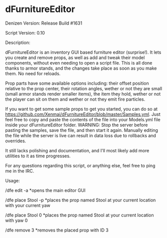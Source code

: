 # dFurnitureEditor

Denizen Version: Release Build #1631

Script Version: 0.10

Description:

dFurnitureEditor is an inventory GUI based furniture editor (surprise!).
It lets you create and remove props, as well as add and tweak their model components, without even needing to open a script file. This is all done thanks to armor stands, and the changes take place as soon as you make them. No need for reloads.

Prop parts have some available options including: their offset position relative to the prop center, their rotation angles, wether or not they are small (small armor stands render smaller items), the item they hold, wether or not the player can sit on them and wether or not they emit fire particles.

If you want to get some sample props to get you started, you can do so at https://github.com/Xenmai/dFurnitureEditor/blob/master/Samples.yml. Just feel free to copy and paste the contents of the file into your Models.yml file inside your dFurnitureEditor folder. WARNING: Stop the server before pasting the samples, save the file, and then start it again. Manually editing the file while the server is live can result in data loss due to rollbacks and overrides.

It still lacks polishing and documentation, and I'll most likely add more utilities to it as time progresses.

For any questions regarding this script, or anything else, feel free to ping me in the IRC.

Usage:

/dfe edit -a *opens the main editor GUI

/dfe place Stool -p *places the prop named Stool at your current location with your current yaw

/dfe place Stool 0 *places the prop named Stool at your current location with yaw 0

/dfe remove 3 *removes the placed prop with ID 3 
